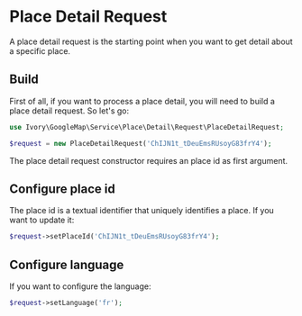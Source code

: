 # Place Detail Request

A place detail request is the starting point when you want to get detail about a specific place.

## Build

First of all, if you want to process a place detail, you will need to build a place detail request. So let's go:

``` php
use Ivory\GoogleMap\Service\Place\Detail\Request\PlaceDetailRequest;

$request = new PlaceDetailRequest('ChIJN1t_tDeuEmsRUsoyG83frY4');
```

The place detail request constructor requires an place id as first argument.

## Configure place id

The place id is a textual identifier that uniquely identifies a place. If you want to update it:

``` php
$request->setPlaceId('ChIJN1t_tDeuEmsRUsoyG83frY4');
```

## Configure language

If you want to configure the language:

``` php
$request->setLanguage('fr');
```
